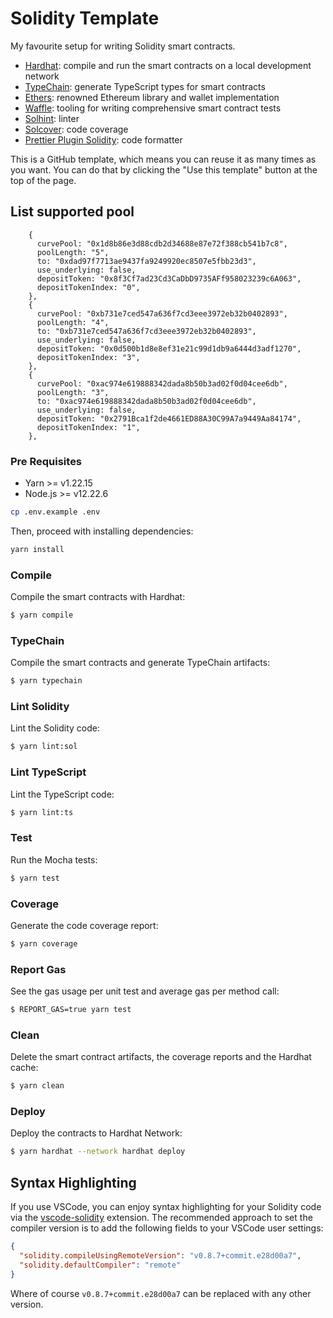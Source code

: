 # Solidity Template

My favourite setup for writing Solidity smart contracts.

- [Hardhat](https://github.com/nomiclabs/hardhat): compile and run the smart contracts on a local development network
- [TypeChain](https://github.com/ethereum-ts/TypeChain): generate TypeScript types for smart contracts
- [Ethers](https://github.com/ethers-io/ethers.js/): renowned Ethereum library and wallet implementation
- [Waffle](https://github.com/EthWorks/Waffle): tooling for writing comprehensive smart contract tests
- [Solhint](https://github.com/protofire/solhint): linter
- [Solcover](https://github.com/sc-forks/solidity-coverage): code coverage
- [Prettier Plugin Solidity](https://github.com/prettier-solidity/prettier-plugin-solidity): code formatter

This is a GitHub template, which means you can reuse it as many times as you want. You can do that by clicking the "Use this
template" button at the top of the page.

## List supported pool

```
    {
      curvePool: "0x1d8b86e3d88cdb2d34688e87e72f388cb541b7c8",
      poolLength: "5",
      to: "0xdad97f7713ae9437fa9249920ec8507e5fbb23d3",
      use_underlying: false,
      depositToken: "0x8f3Cf7ad23Cd3CaDbD9735AFf958023239c6A063",
      depositTokenIndex: "0",
    },
    {
      curvePool: "0xb731e7ced547a636f7cd3eee3972eb32b0402893",
      poolLength: "4",
      to: "0xb731e7ced547a636f7cd3eee3972eb32b0402893",
      use_underlying: false,
      depositToken: "0x0d500b1d8e8ef31e21c99d1db9a6444d3adf1270",
      depositTokenIndex: "3",
    },
    {
      curvePool: "0xac974e619888342dada8b50b3ad02f0d04cee6db",
      poolLength: "3",
      to: "0xac974e619888342dada8b50b3ad02f0d04cee6db",
      use_underlying: false,
      depositToken: "0x2791Bca1f2de4661ED88A30C99A7a9449Aa84174",
      depositTokenIndex: "1",
    },
```

### Pre Requisites

- Yarn >= v1.22.15
- Node.js >= v12.22.6

```sh
cp .env.example .env
```

Then, proceed with installing dependencies:

```sh
yarn install
```

### Compile

Compile the smart contracts with Hardhat:

```sh
$ yarn compile
```

### TypeChain

Compile the smart contracts and generate TypeChain artifacts:

```sh
$ yarn typechain
```

### Lint Solidity

Lint the Solidity code:

```sh
$ yarn lint:sol
```

### Lint TypeScript

Lint the TypeScript code:

```sh
$ yarn lint:ts
```

### Test

Run the Mocha tests:

```sh
$ yarn test
```

### Coverage

Generate the code coverage report:

```sh
$ yarn coverage
```

### Report Gas

See the gas usage per unit test and average gas per method call:

```sh
$ REPORT_GAS=true yarn test
```

### Clean

Delete the smart contract artifacts, the coverage reports and the Hardhat cache:

```sh
$ yarn clean
```

### Deploy

Deploy the contracts to Hardhat Network:

```sh
$ yarn hardhat --network hardhat deploy
```

## Syntax Highlighting

If you use VSCode, you can enjoy syntax highlighting for your Solidity code via the
[vscode-solidity](https://github.com/juanfranblanco/vscode-solidity) extension. The recommended approach to set the
compiler version is to add the following fields to your VSCode user settings:

```json
{
  "solidity.compileUsingRemoteVersion": "v0.8.7+commit.e28d00a7",
  "solidity.defaultCompiler": "remote"
}
```

Where of course `v0.8.7+commit.e28d00a7` can be replaced with any other version.
